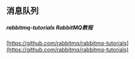 ##  消息队列  

#####  rabbitmq-tutorials  RabbitMQ教程  
[https://github.com/rabbitmq/rabbitmq-tutorials](https://github.com/rabbitmq/rabbitmq-tutorials)  




